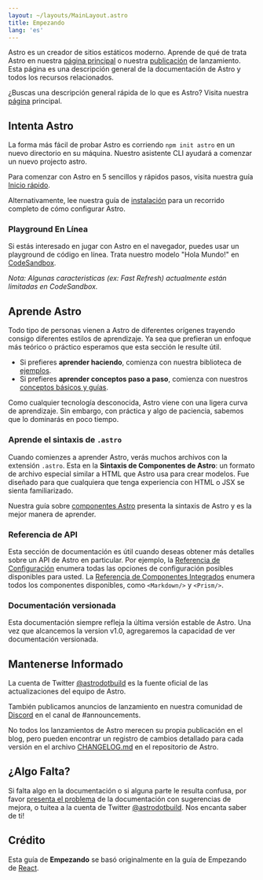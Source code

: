 ```yaml
---
layout: ~/layouts/MainLayout.astro
title: Empezando
lang: 'es'
---
```


Astro es un creador de sitios estáticos moderno. Aprende de qué de trata Astro en nuestra [página principal](https://astro.build/) o nuestra [publicación](https://astro.build/blog/introducing-astro) de lanzamiento. Esta página es una descripción general de la documentación de Astro y todos los recursos relacionados.

¿Buscas una descripción general rápida de lo que es Astro? Visita nuestra [página](https://astro.build/) principal.

## Intenta Astro

La forma más fácil de probar Astro es corriendo `npm init astro` en un nuevo directorio en su máquina. Nuestro asistente CLI ayudará a comenzar un nuevo projecto astro.

Para comenzar con Astro en 5 sencillos y rápidos pasos, visita nuestra guía [Inicio rápido](/quick-start).

Alternativamente, lee nuestra guía de [instalación](/installation) para un recorrido completo de cómo configurar Astro.

### Playground En Línea

Si estás interesado en jugar con Astro en el navegador, puedes usar un playground de código en línea. Trata nuestro modelo "Hola Mundo!" en [CodeSandbox](https://codesandbox.io/s/astro-template-hugb3).

_Nota: Algunas caracteristicas (ex: Fast Refresh) actualmente están limitadas en CodeSandbox._

## Aprende Astro

Todo tipo de personas vienen a Astro de diferentes orígenes trayendo consigo diferentes estilos de aprendizaje. Ya sea que prefieran un enfoque más teórico o práctico esperamos que esta sección le resulte útil.

- Si prefieres **aprender haciendo**, comienza con nuestra biblioteca de [ejemplos](https://github.com/snowpackjs/astro/tree/main/examples).
- Si prefieres **aprender conceptos paso a paso**, comienza con nuestros [conceptos básicos y guías](https://docs.astro.build/core-concepts/project-structure).

Como cualquier tecnología desconocida, Astro viene con una ligera curva de aprendizaje. Sin embargo, con práctica y algo de paciencia, sabemos que lo dominarás en poco tiempo.

### Aprende el sintaxis de `.astro`

Cuando comienzes a aprender Astro, verás muchos archivos con la extensión `.astro`. Esta en la **Sintaxis de Componentes de Astro**: un formato de archivo especial similar a HTML que Astro usa para crear modelos. Fue diseñado para que cualquiera que tenga experiencia con HTML o JSX se sienta familiarizado.

Nuestra guía sobre [componentes Astro](https://docs.astro.build/core-concepts/astro-components) presenta la sintaxis de Astro y es la mejor manera de aprender.

### Referencia de API

Esta sección de documentación es útil cuando deseas obtener más detalles sobre un API de Astro en particular. Por ejemplo, la [Referencia de Configuración](https://docs.astro.build/reference/configuration-reference) enumera todas las opciones de configuración posibles disponibles para usted. La [Referencia de Componentes Integrados](https://docs.astro.build/reference/builtin-components) enumera todos los componentes disponibles, como `<Markdown/>` y `<Prism/>`.

### Documentación versionada

Esta documentación siempre refleja la última versión estable de Astro. Una vez que alcancemos la version v1.0, agregaremos la capacidad de ver documentación versionada.

## Mantenerse Informado

La cuenta de Twitter [@astrodotbuild](https://twitter.com/astrodotbuild) es la fuente oficial de las actualizaciones del equipo de Astro.

También publicamos anuncios de lanzamiento en nuestra comunidad de [Discord](https://astro.build/chat) en el canal de #announcements.

No todos los lanzamientos de Astro merecen su propia publicación en el blog, pero pueden encontrar un registro de cambios detallado para cada versión en el archivo [CHANGELOG.md](https://github.com/snowpackjs/astro/blob/main/packages/astro/CHANGELOG.md) en el repositorio de Astro.

## ¿Algo Falta?

Si falta algo en la documentación o si alguna parte le resulta confusa, por favor [presenta el problema](https://github.com/snowpackjs/astro/issues/new/choose) de la documentación con sugerencias de mejora, o tuitea a la cuenta de Twitter [@astrodotbuild](https://twitter.com/astrodotbuild). Nos encanta saber de ti!

## Crédito

Esta guía de **Empezando** se basó originalmente en la guía de Empezando de [React](https://reactjs.org/).
